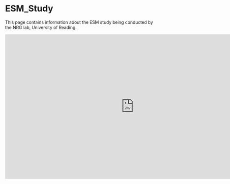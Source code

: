 # ESM_Study
This page contains information about the ESM study being conducted by the NRG lab, University of Reading.

<iframe width="836" height="470" src="https://www.youtube.com/embed/AivE2o9IXr4" title="University of Reading || PsyMate2 || Study Instructions" frameborder="0" allow="accelerometer; autoplay; clipboard-write; encrypted-media; gyroscope; picture-in-picture" allowfullscreen></iframe>
